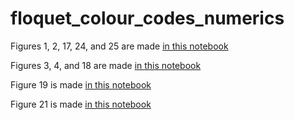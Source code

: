 # floquet_colour_codes_numerics

Figures 1, 2, 17, 24, and 25 are made [in this notebook](https://github.com/peter-janderks/floquet_colour_codes_numerics/blob/main/heatmap/heatmap_plot.ipynb) 

Figures 3, 4, and 18 are made [in this notebook](https://github.com/peter-janderks/floquet_colour_codes_numerics/blob/main/circuit_level_noise_experiments/generate_plots.ipynb)


Figure 19 is made [in this notebook](https://github.com/peter-janderks/floquet_colour_codes_numerics/blob/main/timelike_distance/timelike_distance_plot.ipynb)

Figure 21 is made [in this notebook](https://github.com/peter-janderks/floquet_colour_codes_numerics/blob/main/volume_verification_experiments/volume_verification_plot.ipynb)
